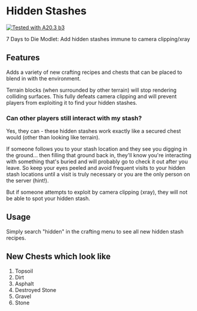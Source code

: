# Hidden Stashes

[![Tested with A20.3 b3](https://img.shields.io/badge/A20.3%20b3-tested-blue.svg)](https://7daystodie.com/)

7 Days to Die Modlet: Add hidden stashes immune to camera clipping/xray

## Features

Adds a variety of new crafting recipes and chests that can be placed to blend in with the environment.

Terrain blocks (when surrounded by other terrain) will stop rendering colliding surfaces. This fully defeats camera clipping and will prevent players from exploiting it to find your hidden stashes.

### Can other players still interact with my stash?

Yes, they can - these hidden stashes work exactly like a secured chest would (other than looking like terrain).

If someone follows you to your stash location and they see you digging in the ground... then filling that ground back in, they'll know you're interacting with something that's buried and will probably go to check it out after you leave. So keep your eyes peeled and avoid frequent visits to your hidden stash locations until a visit is truly necessary or you are the only person on the server (hint!).

But if someone attempts to exploit by camera clipping (xray), they will not be able to spot your hidden stash.

## Usage

Simply search "hidden" in the crafting menu to see all new hidden stash recipes.

## New Chests which look like

1. Topsoil
2. Dirt
3. Asphalt
4. Destroyed Stone
5. Gravel
6. Stone
